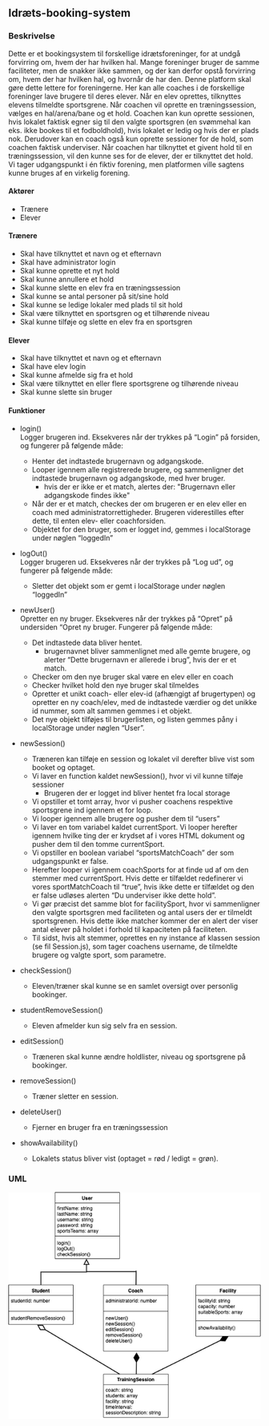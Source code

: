 ## Idræts-booking-system

### Beskrivelse
Dette er et bookingsystem til forskellige idrætsforeninger, for at undgå forvirring om, hvem der har hvilken hal. Mange foreninger bruger de samme faciliteter, men de snakker ikke sammen, og der kan derfor opstå forvirring om, hvem der har hvilken hal, og hvornår de har den. Denne platform skal gøre dette lettere for foreningerne. Her kan alle coaches i de forskellige foreninger lave brugere til deres elever. Når en elev oprettes, tilknyttes elevens tilmeldte sportsgrene. Når coachen vil oprette en træningssession, vælges en hal/arena/bane og et hold. Coachen kan kun oprette sessionen, hvis lokalet faktisk egner sig til den valgte sportsgren (en svømmehal kan eks. ikke bookes til et fodboldhold), hvis lokalet er ledig og hvis der er plads nok. Derudover kan en coach også kun oprette sessioner for de hold, som coachen faktisk underviser. Når coachen har tilknyttet et givent hold til en træningssession, vil den kunne ses for de elever, der er tilknyttet det hold. Vi tager udgangspunkt i én fiktiv forening, men platformen ville sagtens kunne bruges af en virkelig forening. 
#### Aktører
- Trænere
- Elever

#### Trænere
- Skal have tilknyttet et navn og et efternavn
- Skal have administrator login
- Skal kunne oprette et nyt hold
- Skal kunne annullere et hold
- Skal kunne slette en elev fra en træningssession
- Skal kunne se antal personer på sit/sine hold
- Skal kunne se ledige lokaler med plads til sit hold
- Skal være tilknyttet en sportsgren og et tilhørende niveau
- Skal kunne tilføje og slette en elev fra en sportsgren

#### Elever
- Skal have tilknyttet et navn og et efternavn
- Skal have elev login
- Skal kunne afmelde sig fra et hold
- Skal være tilknyttet en eller flere sportsgrene og tilhørende niveau
- Skal kunne slette sin bruger

#### Funktioner
- login() <br>
Logger brugeren ind. Eksekveres når der trykkes på “Login” på forsiden, og fungerer på følgende måde:
   - Henter det indtastede brugernavn og adgangskode.
   - Looper igennem alle registrerede brugere, og sammenligner det indtastede brugernavn og adgangskode, med hver bruger. 
        - hvis der er ikke er et match, alertes der: "Brugernavn eller adgangskode findes ikke"
   - Når der er et match, checkes der om brugeren er en elev eller en coach med administratorrettigheder. Brugeren viderestilles efter dette, til enten elev- eller coachforsiden.
   - Objektet for den bruger, som er logget ind, gemmes i localStorage under nøglen “loggedIn”

- logOut() <br>
Logger brugeren ud. Eksekveres når der trykkes på “Log ud”, og fungerer på følgende måde:
    - Sletter det objekt som er gemt i localStorage under nøglen “loggedIn” 

- newUser() <br>
Opretter en ny bruger. Eksekveres når der trykkes på “Opret” på undersiden “Opret ny bruger. Fungerer på følgende måde:
    - Det indtastede data bliver hentet.
        - brugernavnet bliver sammenlignet med alle gemte brugere, og alerter “Dette brugernavn er allerede i brug”, hvis der er et match.
    - Checker om den nye bruger skal være en elev eller en coach
    - Checker hvilket hold den nye bruger skal tilmeldes
    - Opretter et unikt coach- eller elev-id (afhængigt af brugertypen) og opretter en ny coach/elev, med de indtastede værdier og det unikke id nummer, som alt sammen gemmes i et objekt.
    - Det nye objekt tilføjes til brugerlisten, og listen gemmes påny i localStorage under nøglen “User”.
 
- newSession()
    - Træneren kan tilføje en session og lokalet vil derefter blive vist som booket og optaget.
    - Vi laver en function kaldet newSession(), hvor vi vil kunne tilføje sessioner
        - Brugeren der er logget ind bliver hentet fra local storage
    - Vi opstiller et tomt array, hvor vi pusher coachens respektive sportsgrene ind igennem et for loop.
    - Vi looper igennem alle brugere og pusher dem til “users”
    - Vi laver en tom variabel kaldet currentSport. Vi looper herefter igennem hvilke ting der er krydset af i vores HTML dokument og pusher dem til den tomme currentSport.
    - Vi opstiller en boolean variabel “sportsMatchCoach” der som udgangspunkt er false. 
    - Herefter looper vi igennem coachSports for at finde ud af om den stemmer med currentSport. Hvis dette er tilfældet redefinerer vi vores sportMatchCoach til “true”, hvis ikke dette er tilfældet og den er false udløses alerten “Du underviser ikke dette hold”.
    - Vi gør præcist det samme blot for facilitySport, hvor vi sammenligner den valgte sportsgren med faciliteten og antal users der er tilmeldt sportsgrenen. Hvis dette ikke matcher kommer der en alert der viser antal elever på holdet i forhold til kapaciteten på faciliteten.
    - Til sidst, hvis alt stemmer, oprettes en ny instance af klassen session (se fil Session.js), som tager coachens username, de tilmeldte brugere og valgte sport, som parametre.

- checkSession()
    - Eleven/træner skal kunne se en samlet oversigt over personlig bookinger.

- studentRemoveSession()
    - Eleven afmelder kun sig selv fra en session.
    
- editSession()
    - Træneren skal kunne ændre holdlister, niveau og sportsgrene på bookinger.

- removeSession()
    - Træner sletter en session.

- deleteUser()
    - Fjerner en bruger fra en træningssession

- showAvailability()
    - Lokalets status bliver vist (optaget = rød / ledigt = grøn).

### UML
![UML](/pictures/UML.png)